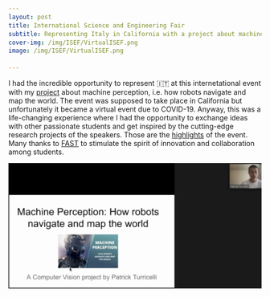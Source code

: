 ```yaml
---
layout: post
title: International Science and Engineering Fair
subtitle: Representing Italy in California with a project about machine perception 
cover-img: /img/ISEF/VirtualISEF.png
image: /img/ISEF/VirtualISEF.png

---
```


I had the incredible opportunity to represent 🇮🇹 at this internetational event with my [project](https://projectboard.world/isef/finalist-booth/robo081---automated-software-to-compare-soa-vio-algorithms) about machine perception, i.e. how robots navigate and map the world. The event was supposed to take place in California but unfortunately it became a virtual event due to COVID-19. Anyway, this was a life-changing experience where I had the opportunity to exchange ideas with other passionate students and get inspired by the cutting-edge research projects of the speakers. Those are the [highlights](https://www.youtube.com/watch?v=IuUi9g0-hmI&t=220s) of the event.
Many thanks to [FAST](https://fast.mi.it/i-giovani-e-le-scienze/) to stimulate the spirit of innovation and collaboration among students. 

![Project Presentation](/img/ISEF/PresentationFASTPatrick.png)

